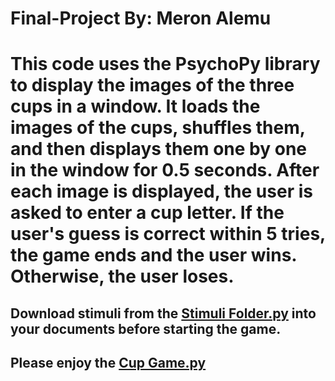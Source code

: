 # Final-Project By: Meron Alemu

# This code uses the PsychoPy library to display the images of the three cups in a window. It loads the images of the cups, shuffles them, and then displays them one by one in the window for 0.5 seconds. After each image is displayed, the user is asked to enter a cup letter. If the user's guess is correct within 5 tries, the game ends and the user wins. Otherwise, the user loses.

## Download stimuli from the [Stimuli Folder.py](https://github.com/meronalemu101/Final-Project/blob/20fa04d2d095800e8c40632814141c5c2e95aceb/StimuliFolder.py) into your documents before starting the game.

## Please enjoy the [Cup Game.py](https://github.com/meronalemu101/Final-Project/blob/main/CupGame.py)



